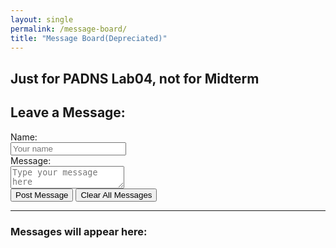 ```yaml
---
layout: single
permalink: /message-board/
title: "Message Board(Depreciated)"
---
```


<h2>Just for PADNS Lab04, not for Midterm</h2>
<h2>Leave a Message:</h2>

<form id="messageForm">
  Name:<br>
  <input id="name" type="text" placeholder="Your name" required/><br>
  Message:<br>
  <textarea id="message" placeholder="Type your message here" required></textarea><br>
  <button type="submit">Post Message</button>
  <button type="button" onclick="clearMessages()">Clear All Messages</button>
</form>

<hr/>

<div id="messageDisplayArea">
  <h3>Messages will appear here:</h3>
</div>

<!-- 透過明確載入JS (重點在下面 ↓) -->
<script src="{{ '/assets/js/message-board.js' | relative_url }}"></script>